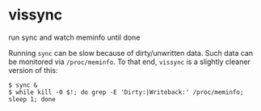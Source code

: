 # vissync
run sync and watch meminfo until done

Running `sync` can be slow because of dirty/unwritten data. Such data can be monitored via `/proc/meminfo`. To that end, `vissync` is a slightly cleaner version of this:

```
$ sync &
$ while kill -0 $!; do grep -E 'Dirty:|Writeback:' /proc/meminfo; sleep 1; done
```

